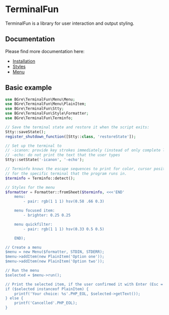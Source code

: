 # TerminalFun

TerminalFun is a library for user interaction and output styling.

## Documentation

Please find more documentation here:
- [Installation](docs/install.md)
- [Styles](docs/styles.md)
- [Menu](docs/menu.md)

## Basic example

```php
use BGre\TerminalFun\Menu\Menu;
use BGre\TerminalFun\Menu\PlainItem;
use BGre\TerminalFun\Stty;
use BGre\TerminalFun\Style\Formatter;
use BGre\TerminalFun\Terminfo;

// Save the terminal state and restore it when the script exits:
Stty::saveState();
register_shutdown_function([Stty::class, 'restoreState']);

// Set up the terminal to
// -icanon: provide key strokes immediately (instead of only complete lines)
// -echo: do not print the text that the user types
Stty::setState('-icanon', '-echo');

// Terminfo knows the escape sequences to print for color, cursor positioning etc.
// for the specific terminal that the program runs in.
$terminfo = Terminfo::detect();

// Styles for the menu
$formatter = Formatter::fromSheet($terminfo, <<<'END'
    menu:
        - pair: rgb(1 1 1) hsv(0.58 .66 0.3)

    menu focused item:
        - brighter: 0.25 0.25

    menu quickfilter:
        - pair: rgb(1 1 1) hsv(0.33 0.5 0.5)

    END);

// Create a menu
$menu = new Menu($formatter, STDIN, STDERR);
$menu->addItem(new PlainItem('Option one'));
$menu->addItem(new PlainItem('Option two'));

// Run the menu
$selected = $menu->run();

// Print the selected item, if the user confirmed it with Enter (Esc = Cancel)
if ($selected instanceof PlainItem) {
    printf('Your choice: %s'.PHP_EOL, $selected->getText());
} else {
    printf('Cancelled'.PHP_EOL);
}

```
